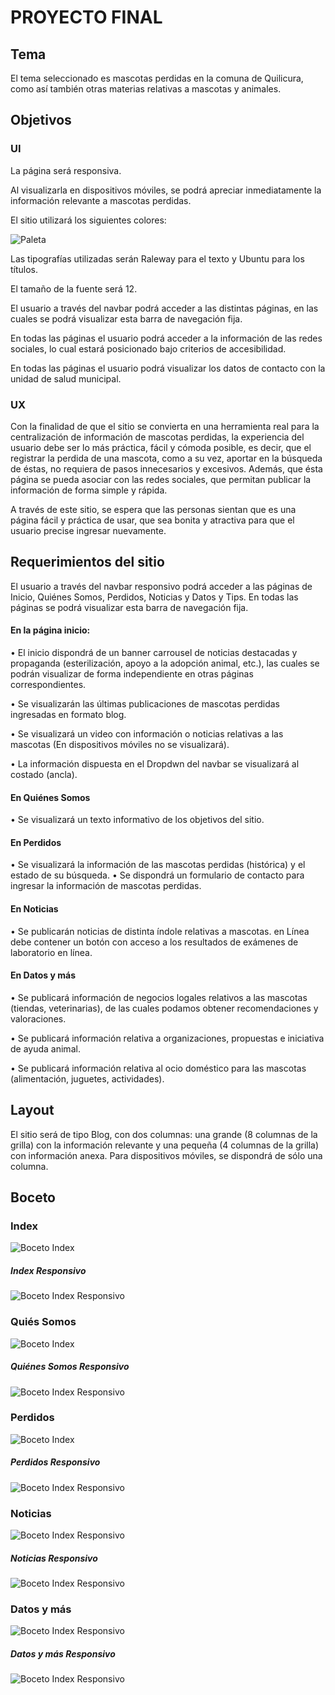 # PROYECTO FINAL
##  Tema
El tema seleccionado es mascotas perdidas en la comuna de Quilicura, como así también otras materias relativas a mascotas y animales.
## Objetivos
### UI
La página será responsiva.

Al visualizarla en dispositivos móviles, se podrá apreciar inmediatamente la información relevante a mascotas perdidas.

El sitio utilizará los siguientes colores:

![Paleta](assets/img/paleta.png)

Las tipografías utilizadas serán Raleway para el texto y Ubuntu para los títulos.

El tamaño de la fuente será 12.

El usuario a través del navbar podrá acceder a las distintas páginas, en las cuales se podrá visualizar esta barra de navegación fija.

En todas las páginas el usuario podrá acceder a la información de las redes sociales, lo cual estará posicionado bajo criterios de accesibilidad.

En todas las páginas el usuario podrá visualizar los datos de contacto con la unidad de salud municipal.

### UX
Con la finalidad de que el sitio se convierta en una herramienta real para la centralización de información de mascotas perdidas, la experiencia del usuario debe ser lo más práctica, fácil y cómoda posible, es decir, que el registrar la perdida de una mascota, como a su vez, aportar en la búsqueda de éstas, no requiera de pasos innecesarios y excesivos. Además, que ésta página se pueda asociar con las redes sociales, que permitan publicar la información de forma simple y rápida.

A través de este sitio, se espera que las personas sientan que es una página fácil y práctica de usar, que sea bonita y atractiva para que el usuario precise ingresar nuevamente.

## Requerimientos del sitio 
El usuario a través del navbar responsivo podrá acceder a las páginas de Inicio, Quiénes Somos, Perdidos, Noticias y Datos y Tips. En todas las páginas se podrá visualizar esta barra de navegación fija.

#### En la página inicio:
•    El inicio dispondrá de un banner carrousel de noticias destacadas y propaganda (esterilización, apoyo a la adopción animal, etc.), las cuales se podrán visualizar de forma independiente en otras páginas correspondientes.

•    Se visualizarán las últimas publicaciones de mascotas perdidas ingresadas en formato blog.

•    Se visualizará un video con información o noticias relativas a las mascotas (En dispositivos móviles no se visualizará).

•    La información dispuesta en el Dropdwn del navbar se visualizará al costado (ancla).

#### En Quiénes Somos 
• Se visualizará un texto informativo de los objetivos del sitio.
#### En Perdidos
• Se visualizará la información de las mascotas perdidas (histórica) y el estado de su búsqueda.
• Se dispondrá un formulario de contacto para ingresar la información de mascotas perdidas.
#### En Noticias
• Se publicarán noticias de distinta índole relativas a mascotas.
en Línea debe contener un botón con acceso a los resultados de exámenes de laboratorio en línea.

#### En Datos y más
•  Se publicará información de negocios logales relativos a las mascotas (tiendas, veterinarias), de las cuales podamos obtener recomendaciones y valoraciones.

• Se publicará información relativa a organizaciones, propuestas e iniciativa de ayuda animal.

• Se publicará información relativa al ocio doméstico para las mascotas (alimentación, juguetes, actividades).


## Layout
El sitio será de tipo Blog, con dos columnas: una grande (8 columnas de la grilla) con la información relevante y una pequeña (4 columnas de la grilla) con información anexa.
Para dispositivos móviles, se dispondrá de sólo una columna.

## Boceto 

### Index
![Boceto Index](assets/img/boceto.png)
##### Index Responsivo
![Boceto Index Responsivo](assets/img/boceto-responsivo.png)

### Quiés Somos
![Boceto Index](assets/img/quienes-somos.png)

##### Quiénes Somos Responsivo
![Boceto Index Responsivo](assets/img/quienes-somos-responsivo.png)

### Perdidos
![Boceto Index](assets/img/perdidos.png)

##### Perdidos Responsivo
![Boceto Index Responsivo](assets/img/perdidos-responsivo.png)

### Noticias
![Boceto Index Responsivo](assets/img/noticias.png)

##### Noticias Responsivo
![Boceto Index Responsivo](assets/img/noticias-responsivo.png)

### Datos y más
![Boceto Index Responsivo](assets/img/datos.png)

##### Datos y más Responsivo
![Boceto Index Responsivo](assets/img/datos-responsivo.png)

